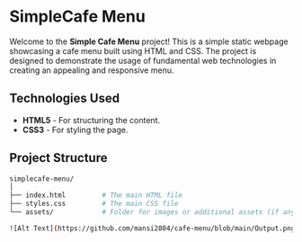 # SimpleCafe Menu

Welcome to the **Simple Cafe Menu** project! This is a simple static webpage showcasing a cafe menu built using HTML and CSS. The project is designed to demonstrate the usage of fundamental web technologies in creating an appealing and responsive menu.

## Technologies Used

- **HTML5** - For structuring the content.
- **CSS3** - For styling the page.

## Project Structure

```bash
simplecafe-menu/
│
├── index.html         # The main HTML file
├── styles.css         # The main CSS file
└── assets/            # Folder for images or additional assets (if any)

![Alt Text](https://github.com/mansi2804/cafe-menu/blob/main/Output.png)
